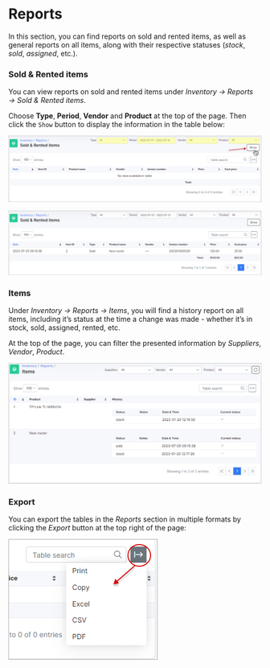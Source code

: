 Reports
=================

In this section, you can find reports on sold and rented items, as well as general reports on all items, along with their respective statuses (*stock*, *sold*, *assigned*, etc.).

### Sold & Rented items

You can view reports on sold and rented items under *Inventory → Reports → Sold & Rented items*.

Choose **Type**, **Period**, **Vendor** and **Product** at the top of the page. Then click the `Show` button to display the information in the table below:

![image](reports1.png)

![image](reports2.png)

### Items

Under *Inventory → Reports → Items*, you will find a history report on all items, including it’s status at the time a change was made - whether it’s in stock, sold, assigned, rented, etc.

At the top of the page, you can filter the presented information by *Suppliers*, *Vendor*, *Product*.

![image](reports3.png)

### Export

You can export the tables in the *Reports* section in multiple formats by clicking the *Export* button at the top right of the page:

![image](reports4.png)